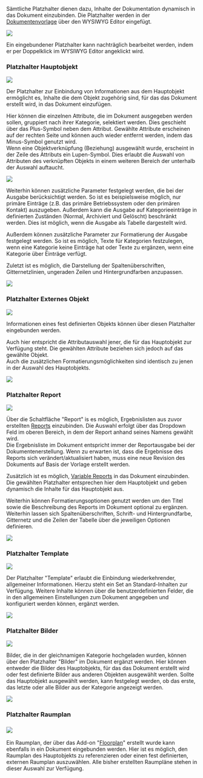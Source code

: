 Sämtliche Platzhalter dienen dazu, Inhalte der Dokumentation dynamisch in das Dokument einzubinden. Die Platzhalter werden in der [Dokumentenvorlage](/display/de/Dokumentenvorlagen) über den WYSIWYG Editor eingefügt.

![](/download/attachments/97288934/wysiwyg_07.png?version=2&modificationDate=1617200115005&api=v2)

Ein eingebundener Platzhalter kann nachträglich bearbeitet werden, indem er per Doppelklick im WYSIWYG Editor angeklickt wird.

### Platzhalter Hauptobjekt

![](/download/thumbnails/97288934/wysiwyg_07a.png?version=2&modificationDate=1617200114986&api=v2)

Der Platzhalter zur Einbindung von Informationen aus dem Hauptobjekt ermöglicht es, Inhalte die dem Objekt zugehörig sind, für das das Dokument erstellt wird, in das Dokument einzufügen.

Hier können die einzelnen Attribute, die im Dokument ausgegeben werden sollen, gruppiert nach ihrer Kategorie, selektiert werden. Dies geschieht über das Plus-Symbol neben dem Attribut. Gewählte Attribute erscheinen auf der rechten Seite und können auch wieder entfernt werden, indem das Minus-Symbol genutzt wird.  
Wenn eine Objektverknüpfung (Beziehung) ausgewählt wurde, erscheint in der Zeile des Attributs ein Lupen-Symbol. Dies erlaubt die Auswahl von Attributen des verknüpften Objekts in einem weiteren Bereich der unterhalb der Auswahl auftaucht.

![](/download/attachments/97288934/Einbindung_Hauptobjekt.png?version=2&modificationDate=1617200114971&api=v2&effects=drop-shadow)

Weiterhin können zusätzliche Parameter festgelegt werden, die bei der Ausgabe berücksichtigt werden. So ist es beispielsweise möglich, nur primäre Einträge (z.B. das primäre Betriebssystem oder den primären Kontakt) auszugeben. Außerdem kann die Ausgabe auf Kategorieeinträge in definierten Zuständen (Normal, Archiviert und Gelöscht) beschränkt werden. Dies ist möglich, wenn die Ausgabe als Tabelle dargestellt wird.

Außerdem können zusätzliche Parameter zur Formatierung der Ausgabe festgelegt werden. So ist es möglich, Texte für Kategorien festzulegen, wenn eine Kategorie keine Einträge hat oder Texte zu ergänzen, wenn eine Kategorie über Einträge verfügt.

Zuletzt ist es möglich, die Darstellung der Spaltenüberschriften, Gitternetzlinien, ungeraden Zeilen und Hintergrundfarben anzupassen.

![](/download/attachments/97288934/Hauptobjekt_zusaetzliche-Parameter.png?version=3&modificationDate=1617200114945&api=v2&effects=drop-shadow)

### Platzhalter Externes Objekt

![](/download/thumbnails/97288934/wysiwyg_07b.png?version=2&modificationDate=1617200114958&api=v2)

Informationen eines fest definierten Objekts können über diesen Platzhalter eingebunden werden.

Auch hier entspricht die Attributauswahl jener, die für das Hauptobjekt zur Verfügung steht. Die gewählten Attribute beziehen sich jedoch auf das gewählte Objekt.  
Auch die zusätzlichen Formatierungsmöglichkeiten sind identisch zu jenen in der Auswahl des Hauptobjekts.

![](/download/attachments/97288934/Hauptobjekt_zusaetzliche-Parameter.png?version=3&modificationDate=1617200114945&api=v2&effects=drop-shadow)

### Platzhalter Report

![](/download/attachments/97288934/wysiwyg_07c.png?version=2&modificationDate=1617200114931&api=v2)

Über die Schaltfläche "Report" is es möglich, Ergebnislisten aus zuvor erstellten [Reports](/display/de/Report+Manager) einzubinden. Die Auswahl erfolgt über das Dropdown Feld im oberen Bereich, in dem der Report anhand seines Namens gewählt wird.  
Die Ergebnisliste im Dokument entspricht immer der Reportausgabe bei der Dokumentenerstellung. Wenn zu erwarten ist, dass die Ergebnisse des Reports sich verändert/aktualisiert haben, muss eine neue Revision des Dokuments auf Basis der Vorlage erstellt werden.

Zusätzlich ist es möglich, [Variable Reports](/display/de/Variable+Reports) in das Dokument einzubinden. Die gewählten Platzhalter entsprechen hier dem Hauptobjekt und geben dynamisch die Inhalte für das Hauptobjekt aus.

Weiterhin können Formatierungsoptionen genutzt werden um den Titel sowie die Beschreibung des Reports im Dokument optional zu ergänzen. Weiterhin lassen sich Spaltenüberschriften, Schrift- und Hintergrundfarbe, Gitternetz und die Zeilen der Tabelle über die jeweiligen Optionen definieren.

![](/download/attachments/97288934/report-formatierung.png?version=2&modificationDate=1617200114917&api=v2&effects=drop-shadow)

### Platzhalter Template

![](/download/attachments/97288934/wysiwyg_07d.png?version=2&modificationDate=1617200114901&api=v2)

Der Platzhalter "Template" erlaubt die Einbindung wiederkehrender, allgemeiner Informationen. Hierzu steht ein Set an Standard-Inhalten zur Verfügung. Weitere Inhalte können über die benutzerdefinierten Felder, die in den allgemeinen Einstellungen zum Dokument angegeben und konfiguriert werden können, ergänzt werden.

![](/download/attachments/97288934/image2021-12-30_8-33-5.png?version=1&modificationDate=1640849585948&api=v2&effects=drop-shadow)

### Platzhalter Bilder

![](/download/attachments/97288934/wysiwyg_07e.png?version=2&modificationDate=1617200114886&api=v2)

Bilder, die in der gleichnamigen Kategorie hochgeladen wurden, können über den Platzhalter "Bilder" im Dokument ergänzt werden. Hier können entweder die Bilder des Hauptobjekts, für das das Dokument erstellt wird oder fest definierte Bilder aus anderen Objekten ausgewählt werden. Sollte das Hauptobjekt ausgewählt werden, kann festgelegt werden, ob das erste, das letzte oder alle Bilder aus der Kategorie angezeigt werden.

![](/download/attachments/97288934/platzhalter-bilder-konfig.png?version=2&modificationDate=1617200114869&api=v2&effects=drop-shadow)

### Platzhalter Raumplan

### ![](/download/thumbnails/97288934/wysiwyg_07f.png?version=2&modificationDate=1617200114847&api=v2)

Ein Raumplan, der über das Add-on "[Floorplan](/display/de/Floorplan)" erstellt wurde kann ebenfalls in ein Dokument eingebunden werden. Hier ist es möglich, den Raumplan des Hauptobjekts zu referenzieren oder einen fest definierten, externen Raumplan auszuwählen. Alle bisher erstellten Raumpläne stehen in dieser Auswahl zur Verfügung.